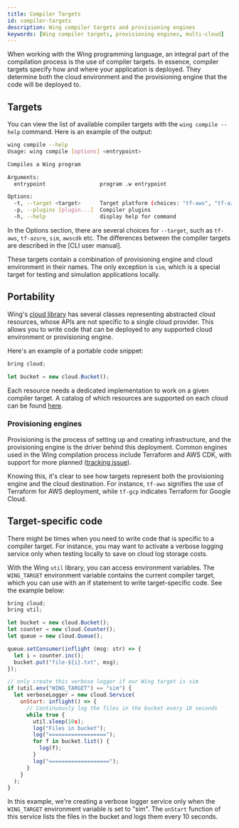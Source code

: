 ```yaml
---
title: Compiler Targets
id: compiler-targets
description: Wing compiler targets and provisioning engines
keywords: [Wing compiler targets, provisioning engines, multi-cloud]
---
```


When working with the Wing programming language, an integral part of the compilation process is the use of compiler targets. In essence, compiler targets specify how and where your application is deployed. They determine both the cloud environment and the provisioning engine that the code will be deployed to.

## Targets

You can view the list of available compiler targets with the `wing compile --help` command. Here is an example of the output:

```sh
wing compile --help
Usage: wing compile [options] <entrypoint>

Compiles a Wing program

Arguments:
  entrypoint                 program .w entrypoint

Options:
  -t, --target <target>      Target platform (choices: "tf-aws", "tf-azure", "tf-gcp", "sim", "awscdk", default: "sim")
  -p, --plugins [plugin...]  Compiler plugins
  -h, --help                 display help for command
```

In the Options section, there are several choices for `--target`, such as `tf-aws`, `tf-azure`, `sim`, `awscdk` etc.
The differences between the compiler targets are described in the [CLI user manual].

These targets contain a combination of provisioning engine and cloud environment in their names. The only exception is `sim`, which is a special target for testing and simulation applications locally.

## Portability

Wing's [cloud library](../04-standard-library/01-cloud) has several classes representing abstracted cloud resources, whose APIs are not specific to a single cloud provider. This allows you to write code that can be deployed to any supported cloud environment or provisioning engine.

Here's an example of a portable code snippet:

```js
bring cloud;

let bucket = new cloud.Bucket();
```

Each resource needs a dedicated implementation to work on a given compiler target.
A catalog of which resources are supported on each cloud can be found [here](../04-standard-library/03-winglang-support-matrix).

### Provisioning engines

Provisioning is the process of setting up and creating infrastructure, and the provisioning engine is the driver behind this deployment. Common engines used in the Wing compilation process include Terraform and AWS CDK, with support for more planned ([tracking issue](https://github.com/winglang/wing/issues/2066)).

Knowing this, it's clear to see how targets represent both the provisioning engine and the cloud destination. For instance, `tf-aws` signifies the use of Terraform for AWS deployment, while `tf-gcp` indicates Terraform for Google Cloud.

## Target-specific code

There might be times when you need to write code that is specific to a compiler target. For instance, you may want to activate a verbose logging service only when testing locally to save on cloud log storage costs.

With the Wing `util` library, you can access environment variables. The `WING_TARGET` environment variable contains the current compiler target, which you can use with an if statement to write target-specific code. See the example below:

```js
bring cloud;
bring util;

let bucket = new cloud.Bucket();
let counter = new cloud.Counter();
let queue = new cloud.Queue();

queue.setConsumer(inflight (msg: str) => {
  let i = counter.inc();
  bucket.put("file-${i}.txt", msg);
});

// only create this verbose logger if our Wing target is sim
if (util.env("WING_TARGET") == "sim") {
  let verboseLogger = new cloud.Service(
    onStart: inflight() => {
      // Continuously log the files in the bucket every 10 seconds
      while true {
        util.sleep(10s);
        log("Files in bucket");
        log("==================");
        for f in bucket.list() {
          log(f);
        }
        log("===================");
      }
    }
  );
}
```

In this example, we're creating a verbose logger service only when the `WING_TARGET` environment variable is set to "sim". The `onStart` function of this service lists the files in the bucket and logs them every 10 seconds.